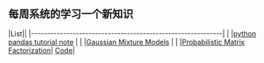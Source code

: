 ## 每周系统的学习一个新知识

|List||
|------------------------------------------------------------|       |
|[python pandas tutorial note](./Note/pandastutorial.md)              |       |
|[Gaussian Mixture Models](./Note/gmm.md)                          |        |
|[Probabilistic Matrix Factorization](https://people.eecs.berkeley.edu/~tinghuiz/papers/sdm12_kpmf.pdf)| [Code](./Note/pymc3.md)|
